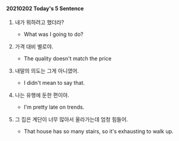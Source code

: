 #### 20210202 Today's 5 Sentence



1. 내가 뭐하려고 했더라?

   - What was I going to do?

2. 가격 대비 별로야.

   - The quality doesn't match the price

3. 내말의 의도는 그게 아니였어.

   - I didn't mean to say that.

4. 나는 유행에 둔한 편이야.

   - I'm pretty late on trends.

5. 그 집은 계단이 너무 많아서 올라가는데 엄청 힘들어.

   - That house has so many stairs, so it's exhausting to walk up.

   